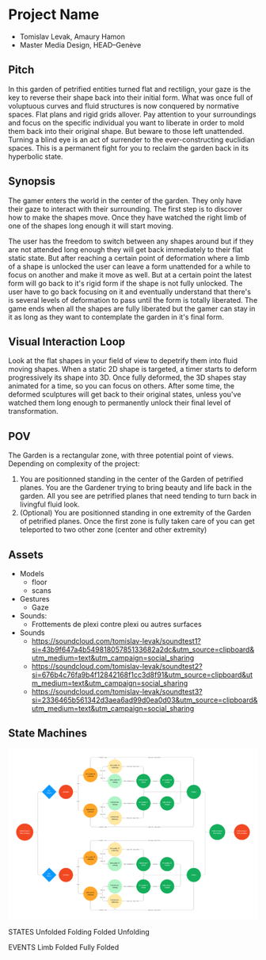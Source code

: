 # Project Name
- Tomislav Levak, Amaury Hamon
- Master Media Design, HEAD–Genève

## Pitch
In this garden of petrified entities turned flat and rectilign, your gaze is the key to reverse their shape back into their initial form. What was once full of voluptuous curves and fluid structures is now conquered by normative spaces. Flat plans and rigid grids allover. Pay attention to your surroundings and focus on the specific individual you want to liberate in order to mold them back into their original shape. But beware to those left unattended. Turning a blind eye is an act of surrender to the ever-constructing euclidian spaces. This is a permanent fight for you to reclaim the garden back in its hyperbolic state.

## Synopsis
The gamer enters the world in the center of the garden. They only have their gaze to interact with their surrounding. The first step is to discover how to make the shapes move. Once they have watched the right limb of one of the shapes long enough it will start moving. 

The user has the freedom to switch between any shapes around but if they are not attended long enough they will get back immediately to their flat static state. But after reaching a certain point of deformation where a limb of a shape is unlocked the user can leave a form unattended for a while to focus on another and make it move as well. But at a certain point the latest form will go back to it's rigid form if the shape is not fully unlocked. The user have to go back focusing on it and eventually understand that there's is several levels of deformation to pass until the form is totally liberated. The game ends when all the shapes are fully liberated but the gamer can stay in it as long as they want to contemplate the garden in it's final form.

## Visual Interaction Loop
Look at the flat shapes in your field of view to depetrify them into fluid moving shapes. When a static 2D shape is targeted, a timer starts to deform progressively its shape into 3D. Once fully deformed, the 3D shapes stay animated for a time, so you can focus on others. After some time, the deformed sculptures will get back to their original states, unless you've watched them long enough to permanently unlock their final level of transformation.

## POV
The Garden is a rectangular zone, with three potential point of views.
Depending on complexity of the project:
1. You are positionned standing in the center of the Garden of petrified planes. You are the Gardener trying to bring beauty and life back in the garden. All you see are petrified planes that need tending to turn back in livingful fluid look.
2. (Optional) You are positionned standing in one extremity of the Garden of petrified planes. Once the first zone is fully taken care of you can get teleported to two other zone (center and other extremity)

## Assets
- Models
	+ floor
	+ scans
- Gestures
	+ Gaze
- Sounds: 
    + Frottements de plexi contre plexi ou autres surfaces
- Sounds
	+ https://soundcloud.com/tomislav-levak/soundtest1?si=43b9f647a4b54981805785133682a2dc&utm_source=clipboard&utm_medium=text&utm_campaign=social_sharing
	+ https://soundcloud.com/tomislav-levak/soundtest2?si=676b4c76fa9b4f12842168f1cc3d8f91&utm_source=clipboard&utm_medium=text&utm_campaign=social_sharing
	+ https://soundcloud.com/tomislav-levak/soundtest3?si=2336465b561342d3aea6ad99d0ea0d03&utm_source=clipboard&utm_medium=text&utm_campaign=social_sharing

## State Machines
![](/Devlog/img/2023-06-06-StateMap.png)


STATES
    Unfolded
    Folding
    Folded
    Unfolding

EVENTS
    Limb Folded
    Fully Folded
